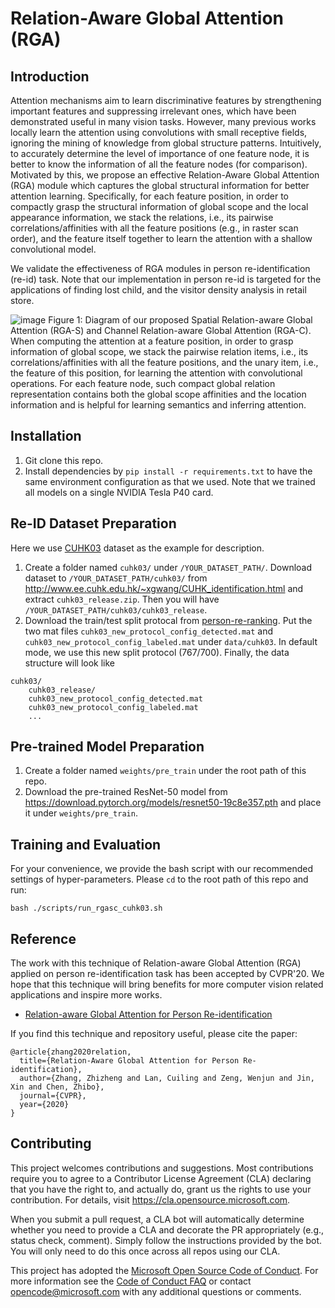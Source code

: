 # Relation-Aware Global Attention (RGA)

## Introduction

Attention mechanisms aim to learn discriminative features by strengthening important features and suppressing irrelevant ones, which have been demonstrated useful in many vision tasks. However, many previous works locally learn the attention using convolutions with small receptive fields, ignoring the mining of knowledge from global structure patterns. Intuitively, to accurately determine the level of importance of one feature node, it is better to know the information of all the feature nodes (for comparison). Motivated by this, we propose an effective Relation-Aware Global Attention (RGA) module which captures the global structural information for better attention learning. Specifically, for each feature position, in order to compactly grasp the structural information of global scope and the local appearance information, we stack the relations, i.e., its pairwise correlations/affinities with all the feature positions (e.g., in raster scan order), and the feature itself together to learn the attention with a shallow convolutional model.  

We validate the effectiveness of RGA modules in person re-identification (re-id) task. Note that our implementation in person re-id is targeted for the applications of finding lost child, and the visitor density analysis in retail store. 

![image](https://github.com/microsoft/Relation-Aware-Global-Attention-Networks/blob/master/diagrams/spatial_channel_RGA.png)
Figure 1: Diagram of our proposed Spatial Relation-aware Global Attention (RGA-S) and Channel Relation-aware Global Attention (RGA-C). When computing the attention at a feature position, in order to grasp information of global scope, we stack the pairwise relation items, i.e., its correlations/affinities with all the feature positions, and the unary item, i.e., the feature of this position, for learning the attention with convolutional operations. For each feature node, such compact global relation representation contains both the global scope affinities and the location information and is helpful for learning semantics and inferring attention.


## Installation

1. Git clone this repo.
2. Install dependencies by `pip install -r requirements.txt` to have the same environment configuration as that we used. Note that we trained all models on a single NVIDIA Tesla P40 card.

## Re-ID Dataset Preparation
Here we use [CUHK03](https://www.cv-foundation.org/openaccess/content_cvpr_2014/papers/Li_DeepReID_Deep_Filter_2014_CVPR_paper.pdf) dataset as the example for description.

1. Create a folder named `cuhk03/` under `/YOUR_DATASET_PATH/`. Download dataset to `/YOUR_DATASET_PATH/cuhk03/` from http://www.ee.cuhk.edu.hk/~xgwang/CUHK_identification.html and extract `cuhk03_release.zip`. Then you will have `/YOUR_DATASET_PATH/cuhk03/cuhk03_release`.
2. Download the train/test split protocal from [person-re-ranking](https://github.com/zhunzhong07/person-re-ranking/tree/master/evaluation/data/CUHK03). Put the two mat files `cuhk03_new_protocol_config_detected.mat` and `cuhk03_new_protocol_config_labeled.mat` under `data/cuhk03`. In default mode, we use this new split protocol (767/700). Finally, the data structure will look like
```
cuhk03/
    cuhk03_release/
    cuhk03_new_protocol_config_detected.mat
    cuhk03_new_protocol_config_labeled.mat
    ...
```

## Pre-trained Model Preparation

1. Create a folder named `weights/pre_train` under the root path of this repo.
2. Download the pre-trained ResNet-50 model from https://download.pytorch.org/models/resnet50-19c8e357.pth and place it under `weights/pre_train`.

## Training and Evaluation

For your convenience, we provide the bash script with our recommended settings of hyper-parameters. Please `cd` to the root path of this repo and run:

`bash ./scripts/run_rgasc_cuhk03.sh`


## Reference

The work with this technique of Relation-aware Global Attention (RGA) applied on person re-identification task has been accepted by CVPR'20. We hope that this technique will bring benefits for more computer vision related applications and inspire more works.

- [Relation-aware Global Attention for Person Re-identification](https://arxiv.org/pdf/1904.02998.pdf)

If you find this technique and repository useful, please cite the paper:

```
@article{zhang2020relation,
  title={Relation-Aware Global Attention for Person Re-identification},
  author={Zhang, Zhizheng and Lan, Cuiling and Zeng, Wenjun and Jin, Xin and Chen, Zhibo},
  journal={CVPR},
  year={2020}
}
```


## Contributing

This project welcomes contributions and suggestions.  Most contributions require you to agree to a
Contributor License Agreement (CLA) declaring that you have the right to, and actually do, grant us
the rights to use your contribution. For details, visit https://cla.opensource.microsoft.com.

When you submit a pull request, a CLA bot will automatically determine whether you need to provide
a CLA and decorate the PR appropriately (e.g., status check, comment). Simply follow the instructions
provided by the bot. You will only need to do this once across all repos using our CLA.

This project has adopted the [Microsoft Open Source Code of Conduct](https://opensource.microsoft.com/codeofconduct/).
For more information see the [Code of Conduct FAQ](https://opensource.microsoft.com/codeofconduct/faq/) or
contact [opencode@microsoft.com](mailto:opencode@microsoft.com) with any additional questions or comments.
